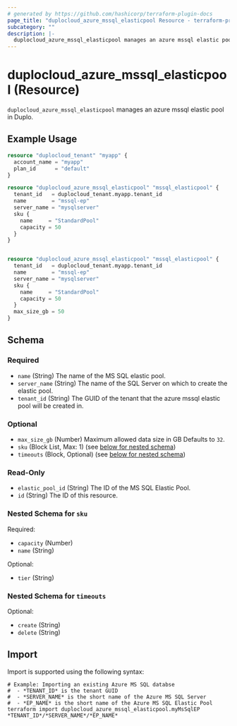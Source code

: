 ```yaml
---
# generated by https://github.com/hashicorp/terraform-plugin-docs
page_title: "duplocloud_azure_mssql_elasticpool Resource - terraform-provider-duplocloud"
subcategory: ""
description: |-
  duplocloud_azure_mssql_elasticpool manages an azure mssql elastic pool in Duplo.
---
```


# duplocloud_azure_mssql_elasticpool (Resource)

`duplocloud_azure_mssql_elasticpool` manages an azure mssql elastic pool in Duplo.

## Example Usage

```terraform
resource "duplocloud_tenant" "myapp" {
  account_name = "myapp"
  plan_id      = "default"
}

resource "duplocloud_azure_mssql_elasticpool" "mssql_elasticpool" {
  tenant_id   = duplocloud_tenant.myapp.tenant_id
  name        = "mssql-ep"
  server_name = "mysqlserver"
  sku {
    name     = "StandardPool"
    capacity = 50
  }
}


resource "duplocloud_azure_mssql_elasticpool" "mssql_elasticpool" {
  tenant_id   = duplocloud_tenant.myapp.tenant_id
  name        = "mssql-ep"
  server_name = "mysqlserver"
  sku {
    name     = "StandardPool"
    capacity = 50
  }
  max_size_gb = 50
}
```

<!-- schema generated by tfplugindocs -->
## Schema

### Required

- `name` (String) The name of the MS SQL elastic pool.
- `server_name` (String) The name of the SQL Server on which to create the elastic pool.
- `tenant_id` (String) The GUID of the tenant that the azure mssql elastic pool will be created in.

### Optional

- `max_size_gb` (Number) Maximum allowed data size in GB Defaults to `32`.
- `sku` (Block List, Max: 1) (see [below for nested schema](#nestedblock--sku))
- `timeouts` (Block, Optional) (see [below for nested schema](#nestedblock--timeouts))

### Read-Only

- `elastic_pool_id` (String) The ID of the MS SQL Elastic Pool.
- `id` (String) The ID of this resource.

<a id="nestedblock--sku"></a>
### Nested Schema for `sku`

Required:

- `capacity` (Number)
- `name` (String)

Optional:

- `tier` (String)


<a id="nestedblock--timeouts"></a>
### Nested Schema for `timeouts`

Optional:

- `create` (String)
- `delete` (String)

## Import

Import is supported using the following syntax:

```shell
# Example: Importing an existing Azure MS SQL databse
#  - *TENANT_ID* is the tenant GUID
#  - *SERVER_NAME* is the short name of the Azure MS SQL Server
#  - *EP_NAME* is the short name of the Azure MS SQL Elastic Pool
terraform import duplocloud_azure_mssql_elasticpool.myMsSqlEP *TENANT_ID*/*SERVER_NAME*/*EP_NAME*
```
